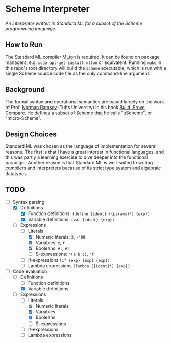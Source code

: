 # Scheme Interpreter

 *An interpreter written in Standard ML for a subset of the Scheme programming language.*

## How to Run

The Standard ML compiler [MLton](http://mlton.org/ "MLton") is required.  It can be found on package managers, e.g. `sudo apt-get install mlton` or equivalent.  Running `make` in this repo's root directory will build the `scheme` executable, which is run with a single Scheme source code file as the only command-line argument.

## Background

The formal syntax and operational semantics are based largely on the work of Prof. [Norman Ramsey](http://www.cs.tufts.edu/~nr/index.html) (Tufts University) in his book [Build, Prove, Compare](http://www.cs.tufts.edu/~nr/build-prove-compare/ "Build, Prove, Compare").  He defines a subset of Scheme that he calls "uScheme", or "micro-Scheme".

## Design Choices

Standard ML was chosen as the language of implementation for several reasons.  The first is that I have a great interest in functional languages, and this was partly a learning exercise to dive deeper into the functional paradigm.  Another reason is that Standard ML is well-suited to writing compilers and interpreters because of its strict type system and algebraic datatypes.

## TODO
- [ ] Syntax parsing
  -   [x] Definitions
    -   [x] Function definitions: `(define {ident} ({params}*) {exp})`
    -   [x] Variable definitions: `(val {ident} {exp})`
  -   [ ] Expressions
    -   [ ] Literals
      -   [x] Numeric literals: `3`, `-400`
      -   [x] Variables: `x`, `f`
      -   [x] Booleans: `#t`, `#f`
      -   [ ] S-expressions: `'(a b c)`, `'f`
    -   [ ] If-expressions `(if {exp} {exp} {exp})`
    -   [ ] Lambda expressions `(lambda ({ident}*) {exp})`
- [ ] Code evaluation
  -   [ ] Definitions
    -   [ ] Function definitions
    -   [x] Variable definitions
  -   [ ] Expressions
    - [ ] Literals
      - [x] Numeric literals
      - [x] Variables
      - [x] Booleans
      - [ ] S-expressions
    - [ ] If-expressions
    - [ ] Lambda expressions
